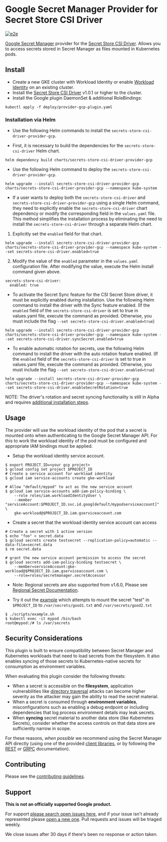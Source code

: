 # Google Secret Manager Provider for Secret Store CSI Driver

[![e2e](https://github.com/GoogleCloudPlatform/secrets-store-csi-driver-provider-gcp/actions/workflows/e2e.yml/badge.svg)](https://github.com/GoogleCloudPlatform/secrets-store-csi-driver-provider-gcp/actions/workflows/e2e.yml)

[Google Secret Manager](https://cloud.google.com/secret-manager/) provider for
the [Secret Store CSI
Driver](https://github.com/kubernetes-sigs/secrets-store-csi-driver). Allows you
to access secrets stored in Secret Manager as files mounted in Kubernetes pods.

## Install

* Create a new GKE cluster with Workload Identity or enable
  [Workload Identity](https://cloud.google.com/kubernetes-engine/docs/how-to/workload-identity#enable_on_existing_cluster)
  on an existing cluster.
* Install the
  [Secret Store CSI Driver](https://secrets-store-csi-driver.sigs.k8s.io/getting-started/installation.html)
  v1.0.1 or higher to the cluster.
* Install the Google plugin DaemonSet & additional RoleBindings:

```shell
kubectl apply -f deploy/provider-gcp-plugin.yaml
```

### Installation via Helm

* Use the following Helm commands to install the `secrets-store-csi-driver-provider-gcp`.

* First, it is necessary to build the dependencies for the `secrets-store-csi-driver` Helm chart.

```shell
helm dependency build charts/secrets-store-csi-driver-provider-gcp
```

*  Use the following Helm command to deploy the `secrets-store-csi-driver-provider-gcp`.

```shell
helm upgrade --install secrets-store-csi-driver-provider-gcp charts/secrets-store-csi-driver-provider-gcp --namespace kube-system
```

* If a user wants to deploy both the `secrets-store-csi-driver` and `secrets-store-csi-driver-provider-gcp` using a single Helm command, they need to explicitly enable the `secrets-store-csi-driver` chart dependency or modify the corresponding field in the `values.yaml` file. This method simplifies the installation process by eliminating the need to install the `secrets-store-csi-driver` through a separate Helm chart.

1. Explicitly set the `enabled` field for that chart.
```shell
helm upgrade --install secrets-store-csi-driver-provider-gcp charts/secrets-store-csi-driver-provider-gcp --namespace kube-system --set secrets-store-csi-driver.enabled=true
```
2. Modify the value of the `enabled` parameter in the `values.yaml` configuration file. After modifying the value, execute the Helm install command given above.

```shell
secrets-store-csi-driver:
  enabled: true
```

* To activate the Secret Sync feature for the CSI Secret Store driver, it must be explicitly enabled during installation. Use the following Helm command to install the driver with the Sync feature enabled. (If the `enabled` field of the `secrets-store-csi-driver` is set to true in values.yaml file, execute the command as provided. Otherwise, you must include the flag `--set secrets-store-csi-driver.enabled=true`)

```shell
helm upgrade --install secrets-store-csi-driver-provider-gcp charts/secrets-store-csi-driver-provider-gcp --namespace kube-system --set secrets-store-csi-driver.syncSecret.enabled=true 
```

* To enable automatic rotation for secrets, use the following Helm command to install the driver with the auto rotation feature enabled. (If the `enabled` field of the `secrets-store-csi-driver` is set to true in values.yaml file, execute the command as provided. Otherwise, you must include the flag `--set secrets-store-csi-driver.enabled=true`)

```shell
helm upgrade --install secrets-store-csi-driver-provider-gcp charts/secrets-store-csi-driver-provider-gcp --namespace kube-system --set secrets-store-csi-driver.enableSecretRotation=true
```

NOTE: The driver's rotation and secret syncing functionality is still in Alpha and requires [additional installation
steps](https://secrets-store-csi-driver.sigs.k8s.io/getting-started/installation.html#optional-values).

## Usage

The provider will use the workload identity of the pod that a secret is mounted
onto when authenticating to the Google Secret Manager API. For this to work the
workload identity of the pod must be configured and appropriate IAM bindings
must be applied.

* Setup the workload identity service account.

```shell
$ export PROJECT_ID=<your gcp project>
$ gcloud config set project $PROJECT_ID
# Create a service account for workload identity
$ gcloud iam service-accounts create gke-workload

# Allow "default/mypod" to act as the new service account
$ gcloud iam service-accounts add-iam-policy-binding \
    --role roles/iam.workloadIdentityUser \
    --member "serviceAccount:$PROJECT_ID.svc.id.goog[default/mypodserviceaccount]" \
    gke-workload@$PROJECT_ID.iam.gserviceaccount.com
```

* Create a secret that the workload identity service account can access

```shell
# Create a secret with 1 active version
$ echo "foo" > secret.data
$ gcloud secrets create testsecret --replication-policy=automatic --data-file=secret.data
$ rm secret.data

# grant the new service account permission to access the secret
$ gcloud secrets add-iam-policy-binding testsecret \
    --member=serviceAccount:gke-workload@$PROJECT_ID.iam.gserviceaccount.com \
    --role=roles/secretmanager.secretAccessor
```

* Note: Regional secrets are also supported from v1.6.0, Please see [Regional Secret Documentation](https://cloud.google.com/secret-manager/regional-secrets/config-sm-rs).

* Try it out the [example](./examples) which attempts to mount the secret "test" in `$PROJECT_ID` to `/var/secrets/good1.txt` and `/var/secrets/good2.txt`

```shell
$ ./scripts/example.sh
$ kubectl exec -it mypod /bin/bash
root@mypod:/# ls /var/secrets
```

## Security Considerations

This plugin is built to ensure compatibility between Secret Manager and
Kubernetes workloads that need to load secrets from the filesystem. It also
enables syncing of those secrets to Kubernetes-native secrets for consumption
as environment variables.

When evaluating this plugin consider the following threats:

* When a secret is accessible on the **filesystem**, application vulnerabilities
  like [directory traversal][directory-traversal] attacks can become higher
  severity as the attacker may gain the ability to read the secret material.
* When a secret is consumed through **environment variables**, misconfigurations
  such as enabling a debug endpoint or including dependencies that log process
  environment details may leak secrets.
* When **syncing** secret material to another data store (like Kubernetes
  Secrets), consider whether the access controls on that data store are
  sufficiently narrow in scope.

For these reasons, _when possible_ we recommend using the Secret Manager API
directly (using one of the provided [client libraries][client-libraries], or by
following the [REST][rest] or [GRPC][grpc] documentation).

[client-libraries]: https://cloud.google.com/secret-manager/docs/reference/libraries
[rest]: https://cloud.google.com/secret-manager/docs/reference/rest
[grpc]: https://cloud.google.com/secret-manager/docs/reference/rpc
[directory-traversal]: https://en.wikipedia.org/wiki/Directory_traversal_attack

## Contributing

Please see the [contributing guidelines](docs/contributing.md).

## Support

__This is not an officially supported Google product.__

For support
[please search open issues here](https://github.com/GoogleCloudPlatform/secrets-store-csi-driver-provider-gcp/issues),
and if your issue isn't already represented please
[open a new one](https://github.com/GoogleCloudPlatform/secrets-store-csi-driver-provider-gcp/issues/new/choose).
Pull requests and issues will be triaged weekly.

We close issues after 30 days if there's been no response or action taken.